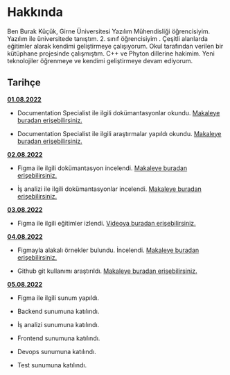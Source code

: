 # Hakkında

Ben Burak Küçük, Girne Üniversitesi Yazılım Mühendisliği  öğrencisiyim. Yazılım ile üniversitede tanıştım. 2. sınıf öğrencisiyim . Çeşitli alanlarda eğitimler alarak kendimi geliştirmeye çalışıyorum. Okul tarafından verilen bir kütüphane projesinde çalışmıştım. C++ ve Phyton dillerine hakimim. Yeni teknolojiler öğrenmeye ve kendimi geliştirmeye devam ediyorum.

## Tarihçe

[**01.08.2022**](https://github.com/bimser-intern/docs/issues/89)

- Documentation Specialist ile ilgili dokümantasyonlar okundu. [Makaleye buradan erişebilirsiniz.](https://builtin.com/job-descriptions/technical-writer-job-description) 

- Documentation Specialist ile ilgili araştırmalar yapıldı okundu. [Makaleye buradan erişebilirsiniz.](https://business.linkedin.com/talent-solutions/resources/talent-engagement/job-descriptions/technical-writer#:~:text=Technical%20writers%20are%20skilled%20wordsmiths,information%20with%20ease%20and%20clarity)

[**02.08.2022**](https://github.com/bimser-intern/docs/issues/89)

- Figma ile ilgili dokümantasyon incelendi. [Makaleye buradan erişebilirsiniz.](https://www.userspots.com/rehber/figma-nedir-nasil-kullanilir)

- İş analizi ile ilgili dokümantasyonlar incelendi. [Makaleye buradan erişebilirsiniz.](https://www.albertsolino.com/blog/is-analizi-nedir/)

[**03.08.2022**](https://github.com/bimser-intern/docs/issues/89)

- Figma ile ilgili eğitimler izlendi. [Videoya buradan erişebilirsiniz.](https://youtu.be/drekJK0DOr8)

[**04.08.2022**](https://github.com/bimser-intern/docs/issues/152)

- Figmayla alakalı örnekler bulundu. İncelendi. [Makaleye buradan erişebilirsiniz.](https://kod-suz.com/article/size-zaman-kazandiracak-10-figma-eklentisi)

- Github git kullanımı araştırıldı. [Makaleye buradan erişebilirsiniz.](https://www.webtekno.com/github-nedir-ne-ise-yarar-h117655.htmlsad)

[**05.08.2022**](https://github.com/bimser-intern/docs/issues/179)

- Figma ile ilgili sunum yapıldı.

- Backend sunumuna katılındı.

- İş analizi sunumuna katılındı.

- Frontend sunumuna katılındı.

- Devops sunumuna katılındı.

- Test sunumuna katılındı.






